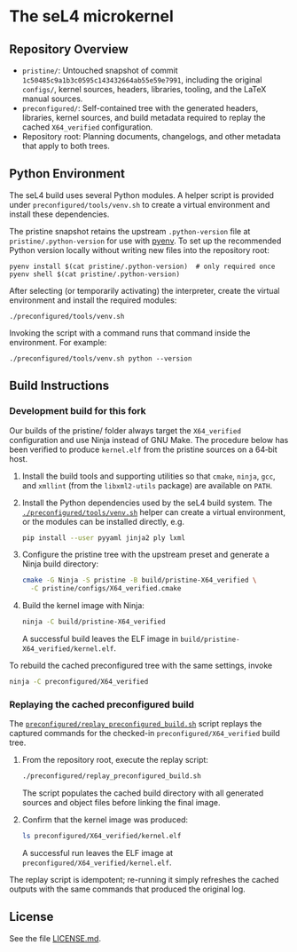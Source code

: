<!--
     Copyright 2014, General Dynamics C4 Systems

     SPDX-License-Identifier: GPL-2.0-only
-->

The seL4 microkernel
====================

Repository Overview
-------------------

- `pristine/`: Untouched snapshot of commit `1c50485c9a1b3c0595c143432664ab55e59e7991`, including the
  original `configs/`, kernel sources, headers, libraries, tooling, and the LaTeX manual sources.
- `preconfigured/`: Self-contained tree with the generated headers, libraries, kernel sources, and
  build metadata required to replay the cached `X64_verified` configuration.
- Repository root: Planning documents, changelogs, and other metadata that apply to both trees.

Python Environment
------------------

The seL4 build uses several Python modules. A helper script is provided under
`preconfigured/tools/venv.sh` to create a virtual environment and install
these dependencies.

The pristine snapshot retains the upstream `.python-version` file at
`pristine/.python-version` for use with
[pyenv](https://github.com/pyenv/pyenv).  To set up the recommended Python
version locally without writing new files into the repository root:

```
pyenv install $(cat pristine/.python-version)  # only required once
pyenv shell $(cat pristine/.python-version)
```

After selecting (or temporarily activating) the interpreter, create the
virtual environment and install
the required modules:

```
./preconfigured/tools/venv.sh
```

Invoking the script with a command runs that command inside the environment.
For example:

```
./preconfigured/tools/venv.sh python --version
```

Build Instructions
------------------

### Development build for this fork

Our builds of the pristine/ folder always target the `X64_verified`
 configuration and use Ninja instead of GNU Make.  The
procedure below has been verified to produce `kernel.elf` from the
pristine sources on a 64‑bit host.

1. Install the build tools and supporting utilities so that `cmake`,
   `ninja`, `gcc`, and `xmllint` (from the `libxml2-utils` package) are
   available on `PATH`.
2. Install the Python dependencies used by the seL4 build system.  The
   [`./preconfigured/tools/venv.sh`](./preconfigured/tools/venv.sh)
   helper can create a virtual environment, or the modules can be
   installed directly, e.g.

   ```sh
   pip install --user pyyaml jinja2 ply lxml
   ```

3. Configure the pristine tree with the upstream preset and generate a
   Ninja build directory:

   ```sh
   cmake -G Ninja -S pristine -B build/pristine-X64_verified \
     -C pristine/configs/X64_verified.cmake
   ```

4. Build the kernel image with Ninja:

   ```sh
   ninja -C build/pristine-X64_verified
   ```

   A successful build leaves the ELF image in
   `build/pristine-X64_verified/kernel.elf`.

To rebuild the cached preconfigured tree with the same settings, invoke

```sh
ninja -C preconfigured/X64_verified
```

### Replaying the cached preconfigured build

The [`preconfigured/replay_preconfigured_build.sh`](./preconfigured/replay_preconfigured_build.sh)
script replays the captured commands for the checked-in
`preconfigured/X64_verified` build tree.

1. From the repository root, execute the replay script:

   ```sh
   ./preconfigured/replay_preconfigured_build.sh
   ```

   The script populates the cached build directory with all generated sources
   and object files before linking the final image.

2. Confirm that the kernel image was produced:

   ```sh
   ls preconfigured/X64_verified/kernel.elf
   ```

   A successful run leaves the ELF image at
   `preconfigured/X64_verified/kernel.elf`.

The replay script is idempotent; re-running it simply refreshes the cached
outputs with the same commands that produced the original log.

License
-------

See the file [LICENSE.md](./LICENSE.md).
